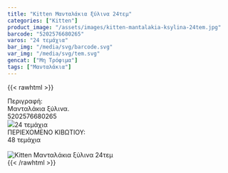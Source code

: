 ```yaml
---
title: "Kitten Μανταλάκια ξύλινα 24τεμ"
categories: ["Kitten"]
product_image: "/assets/images/kitten-mantalakia-ksylina-24tem.jpg"
barcode: "5202576680265"
varos: "24 τεμάχια"
bar_img: "/media/svg/barcode.svg"
var_img: "/media/svg/tem.svg"
gencat: ["Μη Τρόφιμα"]
tags: ["Μανταλάκια"]
---
```

{{< rawhtml >}}

<div class="sload216"><div class="product"><div id="sistatika">Περιγραφή:</div><div class="alltext">Μανταλάκια ξύλινα.</div><div id="barcode"><div id="barimage1"></div><span id="bartext">5202576680265</span></div><div id="varos"><div id="varosimage" style="margin:0"><img src="/media/icons/tem.png"><span id="varostext">24 τεμάχια</span></div></div><div id="kivotio">ΠΕΡΙΕΧΟΜΕΝΟ ΚΙΒΩΤΙΟΥ:<br>48 τεμάχια</div><br><div class="pimg"><img alt="Kitten Μανταλάκια ξύλινα 24τεμ" title="Kitten Μανταλάκια ξύλινα 24τεμ" src="/assets/images/kitten-mantalakia-ksylina-24tem.jpg"></div></div></div>
{{< /rawhtml >}}


